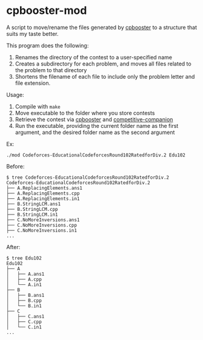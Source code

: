 cpbooster-mod
===

A script to move/rename the files generated by [cpbooster](https://github.com/searleser97/cpbooster) to a structure that suits my taste better.

This program does the following:
1. Renames the directory of the contest to a user-specified name
2. Creates a subdirectory for each problem, and moves all files related to the problem to that directory
3. Shortens the filename of each file to include only the problem letter and file extension.  

Usage:
1. Compile with `make`
2. Move executable to the folder where you store contests
3. Retrieve the contest via [cpbooster](https://github.com/searleser97/cpbooster) and [competitive-companion](https://github.com/jmerle/competitive-companion)
4. Run the executable, providing the current folder name as the first argument, and the desired folder name as the second argument

Ex:
```
./mod Codeforces-EducationalCodeforcesRound102RatedforDiv.2 Edu102
```

Before:
```
$ tree Codeforces-EducationalCodeforcesRound102RatedforDiv.2
Codeforces-EducationalCodeforcesRound102RatedforDiv.2
├── A.ReplacingElements.ans1
├── A.ReplacingElements.cpp
├── A.ReplacingElements.in1
├── B.StringLCM.ans1
├── B.StringLCM.cpp
├── B.StringLCM.in1
├── C.NoMoreInversions.ans1
├── C.NoMoreInversions.cpp
├── C.NoMoreInversions.in1
...
```

After:
```
$ tree Edu102
Edu102
├── A
│   ├── A.ans1
│   ├── A.cpp
│   └── A.in1
├── B
│   ├── B.ans1
│   ├── B.cpp
│   └── B.in1
├── C
│   ├── C.ans1
│   ├── C.cpp
│   └── C.in1
...
```

